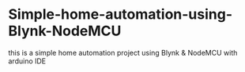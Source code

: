 # Simple-home-automation-using-Blynk-NodeMCU
this is a simple home automation project using Blynk &amp; NodeMCU with arduino IDE
